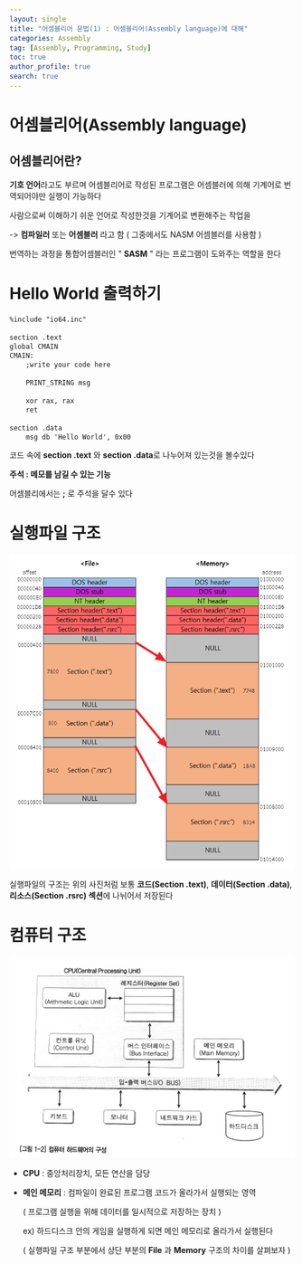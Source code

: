 ```yaml
---
layout: single
title: "어셈블리어 문법(1) : 어셈블리어(Assembly language)에 대해"
categories: Assembly
tag: [Assembly, Programming, Study]
toc: true
author_profile: true
search: true
---
```




# 어셈블리어(Assembly language)

## 어셈블리어란?

**기호 언어**라고도 부르며 어셈블리어로 작성된 프로그램은 어셈블러에 의해 기계어로 번역되어야만 실행이 가능하다



사람으로써 이해하기 쉬운 언어로 작성한것을 기계어로 변환해주는 작업을

-> **컴파일러** 또는 **어셈블러** 라고 함 ( 그중에서도 NASM 어셈블러를 사용함 )

번역하는 과정을 통합어셈블러인 " **SASM** " 라는 프로그램이 도와주는 역할을 한다



# Hello World 출력하기

```assembly
%include "io64.inc"

section .text
global CMAIN
CMAIN:
    ;write your code here
    
    PRINT_STRING msg
    
    xor rax, rax
    ret
    
section .data
    msg db 'Hello World', 0x00
```

코드 속에 **section .text** 와 **section .data**로 나누어져 있는것을 볼수있다

**주석 : 메모를 남길 수 있는 기능**

어셈블리에서는 **;** 로 주석을 달수 있다


# 실행파일 구조

![file_structure](https://github.com/Heo-jaehyeon/Heo-jaehyeon.github.io/blob/master/images/file_structure.png?raw=true)

실행파일의 구조는 위의 사진처럼 보통 **코드(Section .text)**, **데이터(Section .data)**, **리소스(Section .rsrc) 섹션**에 나뉘어서 저장된다



# 컴퓨터 구조

![computer_structure](https://github.com/Heo-jaehyeon/Heo-jaehyeon.github.io/blob/master/images/computer_structure.png?raw=true)

- **CPU**  : 중앙처리장치, 모든 연산을 담당

- **메인 메모리** : 컴파일이 완료된 프로그램 코드가 올라가서 실행되는 영역 

  ( 프로그램 실행을 위해 데이터를 일시적으로 저장하는 장치 )

  ex) 하드디스크 안의 게임을 실행하게 되면 메인 메모리로 올라가서 실행된다

  ( 실행파일 구조 부분에서 상단 부분의 **File** 과 **Memory** 구조의 차이를 살펴보자 )

